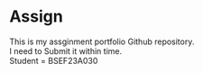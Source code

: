 # Assign
This is my assginment portfolio Github repository.
<br>
I need to Submit it within time.
<br>
Student = BSEF23A030